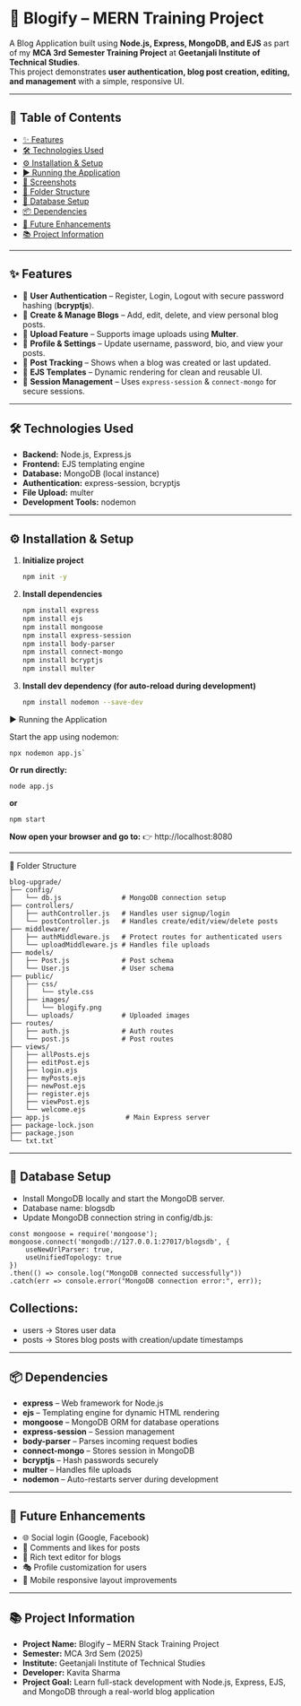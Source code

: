 # 📖 Blogify – MERN Training Project

A Blog Application built using **Node.js, Express, MongoDB, and EJS** as part of my **MCA 3rd Semester Training Project** at **Geetanjali Institute of Technical Studies**.  
This project demonstrates **user authentication, blog post creation, editing, and management** with a simple, responsive UI.

---

## 📑 Table of Contents
- [✨ Features](#-features)
- [🛠 Technologies Used](#-technologies-used)
- [⚙️ Installation & Setup](#️-installation--setup)
- [▶️ Running the Application](#️-running-the-application)
- [📸 Screenshots](#-screenshots-optional)
- [📂 Folder Structure](#-folder-structure)
- [💾 Database Setup](#-database-setup)
- [📦 Dependencies](#-dependencies)
- [🚀 Future Enhancements](#-future-enhancements)
- [📚 Project Information](#-project-information)

---

## ✨ Features
- 🔑 **User Authentication** – Register, Login, Logout with secure password hashing (**bcryptjs**).  
- 📝 **Create & Manage Blogs** – Add, edit, delete, and view personal blog posts.  
- 📂 **Upload Feature** – Supports image uploads using **Multer**.  
- 👤 **Profile & Settings** – Update username, password, bio, and view your posts.  
- 📅 **Post Tracking** – Shows when a blog was created or last updated.  
- 🎨 **EJS Templates** – Dynamic rendering for clean and reusable UI.  
- 💾 **Session Management** – Uses `express-session` & `connect-mongo` for secure sessions.  

---

## 🛠 Technologies Used
- **Backend:** Node.js, Express.js  
- **Frontend:** EJS templating engine  
- **Database:** MongoDB (local instance)  
- **Authentication:** express-session, bcryptjs  
- **File Upload:** multer  
- **Development Tools:** nodemon  

---

## ⚙️ Installation & Setup  

1. **Initialize project**
   ```bash
   npm init -y
2. **Install dependencies**
   ```bash
   npm install express
   npm install ejs
   npm install mongoose
   npm install express-session
   npm install body-parser
   npm install connect-mongo
   npm install bcryptjs
   npm install multer
3. **Install dev dependency (for auto-reload during development)**
   ```bash
   npm install nodemon --save-dev
▶️ Running the Application

Start the app using nodemon:
```
npx nodemon app.js`
```
**Or run directly:**
```
node app.js
```
**or**
```
npm start
```

**Now open your browser and go to:**
👉 http://localhost:8080

---

📂 Folder Structure
```
blog-upgrade/
├── config/
│   └── db.js               # MongoDB connection setup
├── controllers/
│   ├── authController.js   # Handles user signup/login
│   └── postController.js   # Handles create/edit/view/delete posts
├── middleware/
│   ├── authMiddleware.js   # Protect routes for authenticated users
│   └── uploadMiddleware.js # Handles file uploads
├── models/
│   ├── Post.js             # Post schema
│   └── User.js             # User schema
├── public/
│   ├── css/
│   │   └── style.css
│   ├── images/
│   │   └── blogify.png
│   └── uploads/            # Uploaded images
├── routes/
│   ├── auth.js             # Auth routes
│   └── post.js             # Post routes
├── views/
│   ├── allPosts.ejs
│   ├── editPost.ejs
│   ├── login.ejs
│   ├── myPosts.ejs
│   ├── newPost.ejs
│   ├── register.ejs
│   ├── viewPost.ejs
│   └── welcome.ejs
├── app.js                   # Main Express server
├── package-lock.json
├── package.json
└── txt.txt`
```
---

## 💾 Database Setup

- Install MongoDB locally and start the MongoDB server.
- Database name: blogsdb
- Update MongoDB connection string in config/db.js:
```
const mongoose = require('mongoose');
mongoose.connect('mongodb://127.0.0.1:27017/blogsdb', {
    useNewUrlParser: true,
    useUnifiedTopology: true
})
.then(() => console.log("MongoDB connected successfully"))
.catch(err => console.error("MongoDB connection error:", err));
```
## Collections:
- users → Stores user data
- posts → Stores blog posts with creation/update timestamps

---

## 📦 Dependencies

- **express** – Web framework for Node.js
- **ejs** – Templating engine for dynamic HTML rendering
- **mongoose** – MongoDB ORM for database operations
- **express-session** – Session management
- **body-parser** – Parses incoming request bodies
- **connect-mongo** – Stores session in MongoDB
- **bcryptjs** – Hash passwords securely
- **multer** – Handles file uploads
- **nodemon** – Auto-restarts server during development

---

## 🚀 Future Enhancements

- 🌐 Social login (Google, Facebook)
- 💬 Comments and likes for posts
- 📝 Rich text editor for blogs
- 🎭 Profile customization for users
- 📱 Mobile responsive layout improvements

---

## 📚 Project Information

- **Project Name:** Blogify – MERN Stack Training Project
- **Semester:** MCA 3rd Sem (2025)
- **Institute:** Geetanjali Institute of Technical Studies
- **Developer:** Kavita Sharma
- **Project Goal:** Learn full-stack development with Node.js, Express, EJS, and MongoDB through a real-world blog application
